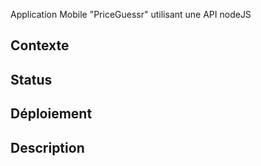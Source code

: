 Application Mobile "PriceGuessr" utilisant une API nodeJS

## Contexte


## Status 


## Déploiement 






 ## Description